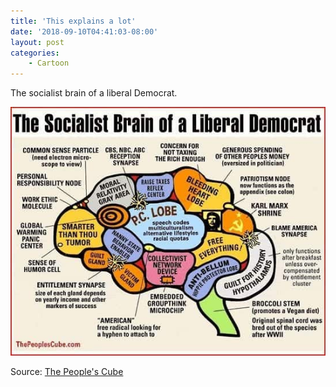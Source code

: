 ```yaml
---
title: 'This explains a lot'
date: '2018-09-10T04:41:03-08:00'
layout: post
categories:
    - Cartoon
---
```


The socialist brain of a liberal Democrat.

![This explains a lot](/assets/img/2018/09/progressive-brain.jpg)

Source: [The People's Cube](https://thepeoplescube.com/mother)
